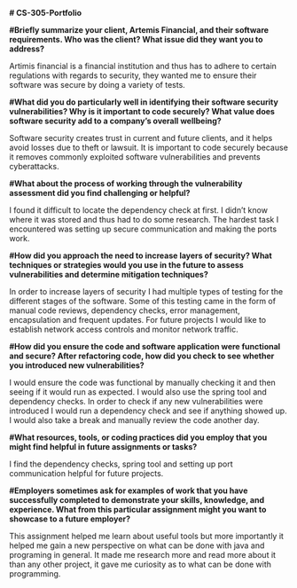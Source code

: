 **# CS-305-Portfolio**

**#Briefly summarize your client, Artemis Financial, and their software requirements. Who was the client? What issue did they want you to address?**

Artimis financial is a financial institution and thus has to adhere to certain regulations with regards to security, they wanted me to ensure their software was secure by doing a variety of tests.



**#What did you do particularly well in identifying their software security vulnerabilities? Why is it important to code securely? What value does software security add to a company’s overall wellbeing?**

Software security creates trust in current and future clients, and it helps avoid losses due to theft or lawsuit. It is important to code securely because it removes commonly exploited software vulnerabilities and prevents cyberattacks.



**#What about the process of working through the vulnerability assessment did you find challenging or helpful?**

I found it difficult to locate the dependency check at first. I didn’t know where it was stored and thus had to do some research. The hardest task I encountered was setting up secure communication and making the ports work.



**#How did you approach the need to increase layers of security? What techniques or strategies would you use in the future to assess vulnerabilities and determine mitigation techniques?**

In order to increase layers of security I had multiple types of testing for the different stages of the software. Some of this testing came in the form of manual code reviews, dependency checks, error management, encapsulation and frequent updates. For future projects I would like to establish network access controls and monitor network traffic.



**#How did you ensure the code and software application were functional and secure? After refactoring code, how did you check to see whether you introduced new vulnerabilities?**

I would ensure the code was functional by manually checking it and then seeing if it would run as expected. I would also use the spring tool and dependency checks. In order to check if any new vulnerabilities were introduced I would run a dependency check and see if anything showed up. I would also take a break and manually review the code another day.



**#What resources, tools, or coding practices did you employ that you might find helpful in future assignments or tasks?**

I find the dependency checks, spring tool and setting up port communication helpful for future projects.



**#Employers sometimes ask for examples of work that you have successfully completed to demonstrate your skills, knowledge, and experience. What from this particular assignment might you want to showcase to a future employer?**

This assignment helped me learn about useful tools but more importantly it helped me gain a new perspective on what can be done with java and programing in general. It made me research more and read more about it than any other project, it gave me curiosity as to what can be done with programming.
